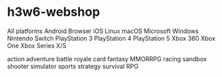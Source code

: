 # h3w6-webshop
All platforms
Android
Browser
iOS
Linux
macOS
Microsoft Windows
Nintendo Switch
PlayStation 3
PlayStation 4
PlayStation 5
Xbox 360
Xbox One
Xbox Series X/S

action
adventure
battle royale
card
fantasy
MMORRPG
racing
sandbox
shooter
simulator
sports
strategy
survival
RPG